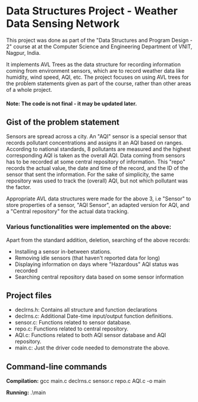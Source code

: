 # Data Structures Project - Weather Data Sensing Network

This project was done as part of the "Data Structures and Program Design - 2" course at at the Computer Science and Engineering Department of VNIT, Nagpur, India.

It implements AVL Trees as the data structure for recording information coming from environment sensors, which are to record weather data like humidity, wind speed, AQI, etc.
The project focuses on using AVL trees for the problem statements given as part of the course, rather than other areas of a whole project.

#### Note: The code is not final - it may be updated later.   

## Gist of the problem statement

Sensors are spread across a city. An "AQI" sensor is a special sensor 
that records pollutant concentrations and assigns it an AQI based on ranges. According to national standards,
8 pollutants are measured and the highest corresponding AQI is taken as the overall AQI.
Data coming from sensors has to be recorded at some central repository of information. This "repo"
records the actual value, the date and time of the record, and the ID of the sensor that sent the
information. For the sake of simplicity, the same repository was used to track the (overall) AQI, but not 
which pollutant was the factor.

Appropriate AVL data structures were made for the above 3, i.e "Sensor" to store properties of a sensor,
"AQI Sensor", an adapted version for AQI, and a "Central repository" for the actual data tracking.

### Various functionalities were implemented on the above:

Apart from the standard addition, deletion, searching of the above records:
* Installing a sensor in-between stations.
* Removing idle sensors (that haven't reported data for long)
* Displaying information on days where "Hazardous" AQI status was recorded
* Searching central repository data based on some sensor information 

## Project files

* declrns.h: Contains all structure and function declarations
* declrns.c: Additional Date-time input/output function definitions.
* sensor.c: Functions related to sensor database. 
* repo.c: Functions related to central repository.
* AQI.c: Functions related to both AQI sensor database and AQI repository.
* main.c: Just the driver code needed to demonstrate the above.

## Command-line commands

**Compilation:** gcc main.c declrns.c sensor.c repo.c AQI.c -o main

**Running:** .\main
